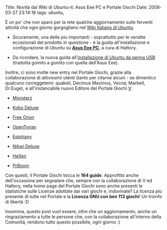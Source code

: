 Title: Novità dal Wiki di Ubuntu-it: Asus Eee PC e Portale Giochi
Date:  2008-03-27 23:14:18
tags: ubuntu,

È un po' che non sparo per la rete qualche
aggiornamento sulle ferventi attività che ogni giorno gorgogliano nel [Wiki
Italiano di Ubuntu][1].

  * Sicuramente, una delle piu importanti - soprattutto per le vendite
eccezionali del prodotto in questione - è la guida all'installazione e
configurazione di Ubuntu su [**Asus Eee PC**][2], a cura di Hattory.

  * Da ricordare, la nuova guida all'[installazione di Ubuntu da penna USB][3]
(tradotta gomito a gomito con quella dell'Asus Eee).


Inoltre, ci sono molte new entry nel Portale Giochi, grazie alla
collaborazione di attivissimi utenti (tanto per citarne alcuni - se dimentico
qualcuno correggetemi: quakeII, Decimus Maximus, Vecna, Marbell, Dr.Euge), e
all'instancabile nuovo Editore del Portale Giochi [V][4]:

  * [Monsterz][5]

  * [Kobo Deluxe][6]

  * [Free Orion][7]

  * [OpenTyrian][8]

  * [Epiphany][9]

  * [Nikwi Deluxe][10]

  * [HeXen][11]

  * [PrBoom][12]

Con questi, il Portale Giochi tocca le **164 guide**. Approfitto anche
dell'occasione per segnalare che, sempre con la collaborazione di V ed
Hattory, nella home page del Portale Giochi sono anche presenti le statistiche
sulle Licenze adottate dai vari giochi e, indovinate? La licenza più presente
di tutte nel Portale e la **Licenza GNU con ben 113 giochi**! Un trionfo di
libertà :D


Insomma, questo post vuol essere, oltre che un aggiornamento, anche
un ringraziamento a tutte le persone che, con la collaborazione all'interno
della Comunità, rendono tutto questo possibile, ogni giorno :)

   [1]: http://wiki.ubuntu-it.org

   [2]: http://wiki.ubuntu-it.org/Hardware/Notebook/AsusEeePC

   [3]: http://wiki.ubuntu-it.org/Installazione/DaSupportoUSB

   [4]: http://wiki.ubuntu-it.org/RiccardoFilippone

   [5]: http://wiki.ubuntu-it.org/Giochi/Puzzle/Monsterz

   [6]: http://wiki.ubuntu-it.org/Giochi/Puzzle/KoboDeluxe

   [7]: http://wiki.ubuntu-it.org/Giochi/Strategia/FreeOrion

   [8]: http://wiki.ubuntu-it.org/Giochi/Puzzle/OpenTyrian

   [9]: http://wiki.ubuntu-it.org/Giochi/Puzzle/Epiphany

   [10]: http://wiki.ubuntu-it.org/Giochi/Puzzle/NikwiDeluxe

   [11]: http://wiki.ubuntu-it.org/Giochi/Azione/HeXen2

   [12]: http://wiki.ubuntu-it.org/Giochi/Azione/PrBoom
